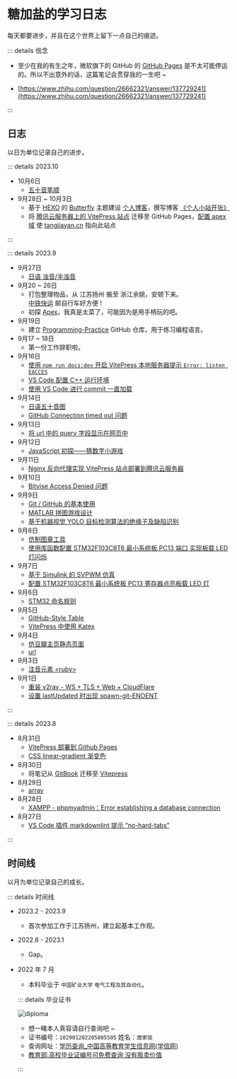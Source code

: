 # 糖加盐的学习日志

每天都要进步，并且在这个世界上留下一点自己的痕迹。

::: details 信念

- 至少在我的有生之年，微软旗下的 GitHub 的 [GitHub Pages](https://pages.github.com/) 是不太可能停运的。所以不出意外的话，这篇笔记会贯穿我的一生吧 ~

- [https://www.zhihu.com/question/26662321/answer/137729241](https://www.zhihu.com/question/26662321/answer/137729241)

:::

## 日志

以日为单位记录自己的进步。

::: details 2023.10

- 10月6日
  - [五十音笔顺](/japanese/gojuon/gojuon-stroke-order)
- 9月28日 ~ 10月3日
  - 基于 [HEXO](https://hexo.io/zh-cn/) 的 [Butterfly](https://butterfly.js.org/) 主题建设 [个人博客](https://blog.tangjiayan.cn/)，撰写博客 [《个人小站开张》](https://blog.tangjiayan.cn/2023/web-open/)
  - 将 [腾讯云服务器上的 VitePress 站点](https://notes.tangjiayan.cn/web-build/vitepress/vitepress-tencent-cloud.html) 迁移至 GitHub Pages，[配置 apex 域](https://docs.github.com/zh/pages/configuring-a-custom-domain-for-your-github-pages-site/managing-a-custom-domain-for-your-github-pages-site#configuring-an-apex-domain) 使 [tangjiayan.cn](https://www.tangjiayan.cn/) 指向此站点

:::

::: details 2023.9

- 9月27日
  - [日语 浊音/半浊音](/japanese/gojuon/voiced)
- 9月20 ~ 26日
  - 打包整理物品，从 江苏扬州 搬至 浙江余姚，安顿下来。<br>[中铁快运](http://www.95572.com/) 邮自行车好方便 !
  - 初探 [Apex](https://www.ea.com/games/apex-legends)。我真是太菜了，可能因为是用手柄玩的吧。
- 9月19日
  - 建立 [Programming-Practice](https://github.com/tangjan/Programming-Practice) GitHub 仓库，用于练习编程语言。
- 9月17 ~ 18日
  - 第一份工作辞职啦。
- 9月16日
  - [使用 `npm run docs:dev` 开启 VitePress 本地服务器提示 `Error: listen EACCES`](/web-build/vitepress/debug/listen-EACCES)
  - [VS Code 配置 C++ 运行环境](/programming/vscode/vscode-cpp)
  - [使用 VS Code 进行 commit 一直加载](/programming/vscode/commit-stuck)
- 9月14日
  - [日语五十音图](/japanese/gojuon/gojuon)
  - [GitHub Connection timed out 问题](/unclassified/git/connection-timed-out)
- 9月13日
  - [将 url 中的 query 字段显示在网页中](/web-build/js/query-display)
- 9月12日
  - [JavaScript 初探——猜数字小游戏](/web-build/js/js-number-guessing)
- 9月11日
  - [Nginx 反向代理实现 VitePress 站点部署到腾讯云服务器](/web-build/vitepress/vitepress-tencent-cloud)
- 9月10日
  - [Bitvise Access Denied 问题](/unclassified/bitvise-access-denied)
- 9月9日
  - [Git / GitHub 的基本使用](/unclassified/git/git-github)
  - [MATLAB 拼图游戏设计](/unclassified/undergraduate/matlab-jigsaw)
  - [基于机器视觉 YOLO 目标检测算法的绝缘子及缺陷识别](/unclassified/undergraduate/yolo-insulator)
- 9月8日
  - [仿制图章工具](/unclassified/photoshop/clone-stamp)
  - [使用库函数配置 STM32F103C8T6 最小系统板 PC13 端口 实现板载 LED 灯闪烁](embeded/stm32-blink)
- 9月7日
  - [基于 Simulink 的 SVPWM 仿真](/unclassified/undergraduate/simulink-svpwm)
  - [配置 STM32F103C8T6 最小系统板 PC13 寄存器点亮板载 LED 灯](/embeded/stm32-light)
- 9月6日
  - [STM32 命名规则](/embeded/stm32-naming-rule)
- 9月5日
  - [GitHub-Style Table](/web-build/markdown/github-style-table.md)
  - [VitePress 中使用 Katex](/web-build/vitepress/vitepress-katex.md)
- 9月4日
  - [仿豆瓣主页静态页面](/web-build/fake-douban)
  - [url](/web-build/url)
- 9月3日
  - [注音元素 &lt;ruby&gt;](/web-build/html/ruby)
- 9月1日
  - [重装 v2ray - WS + TLS + Web + CloudFlare](/anti/reinstall-v2ray)
  - [设置 lastUpdated 时出现 spawn-git-ENOENT](/web-build/vitepress/debug/spawn-git-ENOENT)

:::

::: details 2023.8

- 8月31日
  - [VitePress 部署到 Github Pages](/web-build/vitepress/vitepress-github-pages)
  - [CSS linear-gradient 渐变色](/web-build/css/linear-gradient-tangjiayan)
- 8月30日
  - 将笔记从 [GitBook](https://www.gitbook.com/) 迁移至 [Vitepress](https://vitepress.dev/)
- 8月29日
  - [array](/programming/c++/containers/array)
- 8月28日
  - [XAMPP - phpmyadmin：Error establishing a database connection](/web-build/debug/Error-establishing-a-database-connection)
- 8月27日
  - [VS Code 插件 markdownlint 提示 “no-hard-tabs”](/programming/vscode/vscode-hard-tab)

:::

## 时间线

以月为单位记录自己的成长。

::: details 时间线

- 2023.2 - 2023.9
  - 首次参加工作于江苏扬州，建立起基本工作观。
- 2022.8 - 2023.1
  - Gap。
- 2022 年 7 月
  - 本科毕业于 `中国矿业大学` `电气工程及其自动化`。
  
  ::: details 毕业证书

  ![diploma](https://cdn.tangjiayan.com/notes/common/diploma.png)
  - 想一睹本人真容请自行查询吧 ~
  - 证书编号：`102901202205005505` 姓名：`唐家琰`
  - 查询网址：[学历查询_中国高等教育学生信息网(学信网)](https://www.chsi.com.cn/xlcx/lscx/query.do)
  - [教育部:高校毕业证编号可免费查询 没有贩卖价值](https://www.gov.cn/gzdt/2009-08/20/content_1397806.htm)

  :::
